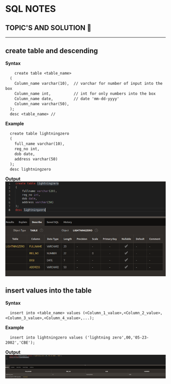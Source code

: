# SQL NOTES

## TOPIC'S AND SOLUTION 💛
<hr>

## create table and descending
  **Syntax**
```
    create table <table_name>
  (
    Column_name varchar(10),  // varchar for number of input into the box
    Column_name int,          // int for only numbers into the box 
    Column_name date,         // date 'mm-dd-yyyy'
    Column_name varchar(50),  
  );
  desc <table_name> //
```
  **Example**
```
  create table lightningzero
  (
    full_name varchar(10),
    reg_no int,
    dob date,
    address varchar(50)
  );
  desc lightningzero
```
  **Output**
  <br>
<img src='img/create_table.png'>

## insert values into the table 
  **Syntax**
```
  insert into <table_name> values (<Column_1_value>,<Column_2_value>,<Column_3_value>,<Column_4_value>,...);
```
  **Example**
```
  insert into lightningzero values ('lightning zero',00,'05-23-2002','CBE');
```
  **Output**
  <br>
<img src='img/inserting_values.png'>
